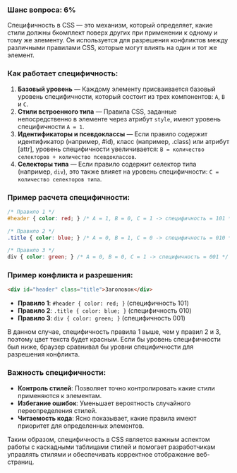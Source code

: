 ### Шанс вопроса: 6%

Специфичность в CSS — это механизм, который определяет, какие стили должны бкомплект поверх других при применении к одному и тому же элементу. Он используется для разрешения конфликтов между различными правилами CSS, которые могут влиять на один и тот же элемент.

### Как работает специфичность:
1. **Базовый уровень** — Каждому элементу присваивается базовый уровень специфичности, который состоит из трех компонентов: `A`, `B` и `C`.
2. **Стили встроенного типа** — Правила CSS, заданные непосредственно в элементе через атрибут `style`, имеют уровень специфичности `A = 1`.
3. **Идентификаторы и псевдоклассы** — Если правило содержит идентификатор (например, #id), класс (например, .class) или атрибут [attr], уровень специфичности увеличивается: `B = количество селекторов + количество псевдоклассов`.
4. **Селекторы типа** — Если правило содержит селектор типа (например, `div`), это также влияет на уровень специфичности: `C = количество селекторов типа`.

### Пример расчета специфичности:
```css
/* Правило 1 */
#header { color: red; } /* A = 1, B = 0, C = 1 -> специфичность = 101 */

/* Правило 2 */
.title { color: blue; } /* A = 0, B = 1, C = 0 -> специфичность = 010 */

/* Правило 3 */
div { color: green; } /* A = 0, B = 0, C = 1 -> специфичность = 001 */
```

### Пример конфликта и разрешения:
```html
<div id="header" class="title">Заголовок</div>
```
- **Правило 1**: `#header { color: red; }` (специфичность 101)
- **Правило 2**: `.title { color: blue; }` (специфичность 010)
- **Правило 3**: `div { color: green; }` (специфичность 001)

В данном случае, специфичность правила 1 выше, чем у правил 2 и 3, поэтому цвет текста будет красным. Если бы уровень специфичности был ниже, браузер сравнивал бы уровни специфичности для разрешения конфликта.

### Важность специфичности:
- **Контроль стилей**: Позволяет точно контролировать какие стили применяются к элементам.
- **Избегание ошибок**: Уменьшает вероятность случайного переопределения стилей.
- **Читаемость кода**: Ясно показывает, какие правила имеют приоритет для определенных элементов.

Таким образом, специфичность в CSS является важным аспектом работы с каскадными таблицами стилей и помогает разработчикам управлять стилями и обеспечивать корректное отображение веб-страниц.